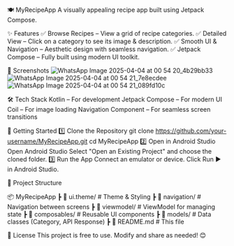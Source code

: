 🍽️ MyRecipeApp
A visually appealing recipe app built using Jetpack Compose.

✨ Features
✅ Browse Recipes – View a grid of recipe categories.
✅ Detailed View – Click on a category to see its image & description.
✅ Smooth UI & Navigation – Aesthetic design with seamless navigation.
✅ Jetpack Compose – Fully built using modern UI toolkit.

📸 Screenshots
![WhatsApp Image 2025-04-04 at 00 54 20_4b29bb33](https://github.com/user-attachments/assets/e100b7ac-49d8-4aa7-a7d9-6a7726119908) ![WhatsApp Image 2025-04-04 at 00 54 21_7e8ecdee](https://github.com/user-attachments/assets/f06829fe-6e37-45a4-abaa-7f3cb368dcd7) ![WhatsApp Image 2025-04-04 at 00 54 21_089fd10c](https://github.com/user-attachments/assets/3a10b4ec-90fc-4d2d-80fd-e94ebd8a2a36)

🛠️ Tech Stack
Kotlin – For development
Jetpack Compose – For modern UI
Coil – For image loading
Navigation Component – For seamless screen transitions

🚀 Getting Started
1️⃣ Clone the Repository
git clone https://github.com/your-username/MyRecipeApp.git
cd MyRecipeApp
2️⃣ Open in Android Studio
Open Android Studio
Select "Open an Existing Project" and choose the cloned folder.
3️⃣ Run the App
Connect an emulator or device.
Click Run ▶ in Android Studio.

📂 Project Structure

📦 MyRecipeApp
 ┣ 📂 ui.theme/      # Theme & Styling
 ┣ 📂 navigation/    # Navigation between screens
 ┣ 📂 viewmodel/     # ViewModel for managing state
 ┣ 📂 composables/   # Reusable UI components
 ┣ 📂 models/        # Data classes (Category, API Response)
 ┣ 📝 README.md      # This file

📜 License
This project is free to use. Modify and share as needed! 😊
